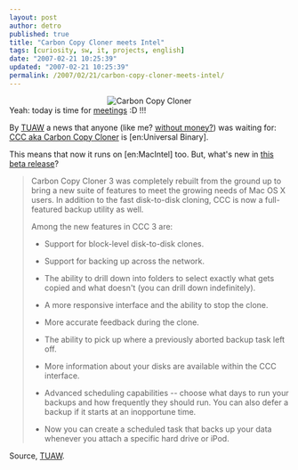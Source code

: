 ```yaml
---
layout: post
author: detro
published: true
title: "Carbon Copy Cloner meets Intel"
tags: [curiosity, sw, it, projects, english]
date: "2007-02-21 10:25:39"
updated: "2007-02-21 10:25:39"
permalink: /2007/02/21/carbon-copy-cloner-meets-intel/
---
```


<div align="center"><img src="http://www.bombich.com/software/images/ccchead.gif" alt="Carbon Copy Cloner" /></div>
Yeah: today is time for <a href="http://www.detronizator.org/...">meetings</a> :D !!!

By <a href="http://www.tuaw.com/2007/02/19/carbon-copy-cloner-3-0-beta-newly-built-and-universal/">TUAW</a> a news that anyone (like me? <a href="http://www.shirt-pocket.com/SuperDuper/SuperDuperDescription.html">without money?</a>) was waiting for: <a href="http://www.bombich.com/software/ccc.html">CCC aka Carbon Copy Cloner</a> is [en:Universal Binary].

This means that now it runs on [en:MacIntel] too. But, what's new in <a href="http://www.bombich.com/software/docs/CCCHelp/top/whatsnew.html">this beta release</a>? <!--more-->

<blockquote>
Carbon Copy Cloner 3 was completely rebuilt from the ground up to bring a new suite of features to meet the growing needs of Mac OS X users. In addition to the fast disk-to-disk cloning, CCC is now a full-featured backup utility as well.

Among the new features in CCC 3 are:
			<ul id="naked_list">
				<li><p>Support for block-level disk-to-disk clones.</p></li>
				<li><p>Support for backing up across the network.</p></li>
				<li><p>The ability to drill down into folders to select exactly what gets copied and what doesn't (you can drill down indefinitely).</p></li>
				<li><p>A more responsive interface and the ability to stop the clone.</p></li>
				<li><p>More accurate feedback during the clone.</p></li>
				<li><p>The ability to pick up where a previously aborted backup task left off.</p></li>
				<li><p>More information about your disks are available within the CCC interface.</p></li>
				<li><p>Advanced scheduling capabilities -- choose what days to run your backups and how frequently they should run. You can also defer a 
				backup if it starts at an inopportune time.</p></li>
				<li><p>Now you can create a scheduled task that backs up your data whenever you attach a specific hard drive or iPod.</p></li>
			</ul></blockquote>

Source, <a href="http://www.tuaw.com/2007/02/19/carbon-copy-cloner-3-0-beta-newly-built-and-universal/">TUAW</a>.

